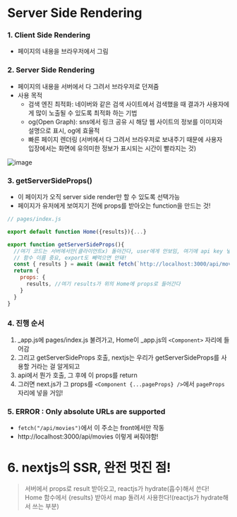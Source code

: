 # Server Side Rendering
### 1. Client Side Rendering
- 페이지의 내용을 브라우저에서 그림
### 2. Server Side Rendering
- 페이지의 내용을 서버에서 다 그려서 브라우저로 던져줌
- 사용 목적
  - 검색 엔진 최적화: 네이버와 같은 검색 사이트에서 검색했을 때 결과가 사용자에게 많이 노출될 수 있도록 최적화 하는 기법
  - og(Open Graph): sns에서 링크 공유 시 해당 웹 사이트의 정보를 이미지와 설명으로 표시, og에 효율적
  - 빠른 페이지 렌더링
   (서버에서 다 그려서 브라우저로 보내주기 때문에 사용자 입장에서는 화면에 유의미한 정보가 표시되는 시간이 빨라지는 것)

![image](https://user-images.githubusercontent.com/61729276/151116500-aa53ea73-76fa-4e73-bc43-eb8f4769053d.png)

### 3. getServerSideProps()
- 이 페이지가 오직 server side render만 할 수 있도록 선택가능
- 페이지가 유저에게 보여지기 전에 props를 받아오는 function을 만드는 것!
```javascript
// pages/index.js

export default function Home({results}){...}

export function getServerSideProps(){
  //여기 코드는 서버에서만(클라이언트x) 돌아간다, user에게 안보임, 여기에 api key 넣으면 숨길 수 있음!
  // 함수 이름 중요, export도 빼먹으면 안돼!
  const { results } = await (await fetch(`http://localhost:3000/api/movies`)).json();
  return {
    props: {
      results, //여기 results가 위의 Home에 props로 들어간다
    }
  }
}
```
### 4. 진행 순서 
1. _app.js에 pages/index.js 불려가고, Home이 _app.js의 `<Component>` 자리에 들어감
2. 그리고 getServerSideProps 호출, nextjs는 우리가 getServerSideProps를 사용할 거라는 걸 알게되고
3. api에서 뭔가 호출, 그 후에 이 props를 return
4. 그러면 next.js가 그 props를 `<Component {...pageProps} />`에서 `pageProps` 자리에 넣을 거임!
 
### 5. ERROR : Only absolute URLs are supported
- `fetch("/api/movies")`에서 이 주소는 front에서만 작동
- http://localhost:3000/api/movies 이렇게 써줘야함!

# 6. nextjs의 SSR, 완전 멋진 점!
> 서버에서 props로 result 받아오고, reactjs가 hydrate(흡수)해서 쓴다!   
> Home 함수에서 {results} 받아서 map 돌려서 사용한다!(reactjs가 hydrate해서 쓰는 부분)
